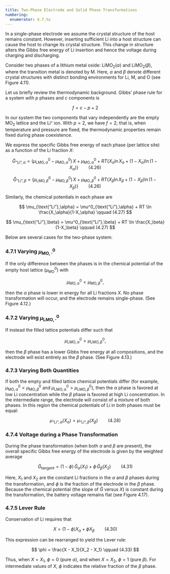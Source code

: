 ```yaml
---
title: Two-Phase Electrode and Solid Phase Transformations
numbering:
  enumerator: 4.7.%s
---
```


In a single-phase electrode we assume the crystal structure of the host remains constant. However, inserting sufficient Li into a host structure can cause the host to change its crystal structure. This change in structure alters the Gibbs free energy of Li insertion and hence the voltage during charging and discharging.

Consider two phases of a lithium metal oxide: $\text{LiMO}_2(\alpha)$ and $\text{LiMO}_2(\beta)$, where the transition metal is denoted by $\text{M}$. Here, $\alpha$ and $\beta$ denote different crystal structures with distinct bonding environments for Li, M, and O (see Figure 4.11).

Let us briefly review the thermodynamic background. Gibbs’ phase rule for a system with $p$ phases and $c$ components is

$$
f = c - p + 2
$$

In our system the two components that vary independently are the empty $\text{MO}_2$ lattice and the Li⁺ ion. With $p = 2$, we have $f = 2$; that is, when temperature and pressure are fixed, the thermodynamic properties remain fixed during phase coexistence.

We express the specific Gibbs free energy of each phase (per lattice site) as a function of the Li fraction $X$:

$$
\bar{G}_{\text{“Li”},\alpha} = (\mu^0_{\text{LMO},\alpha} - \mu^0_{\text{MO},\alpha})\,X + \mu^0_{\text{MO},\alpha} + RT \{ X_\alpha \ln X_\alpha + (1-X_\alpha) \ln (1-X_\alpha) \} \qquad (4.26)
$$

$$
\bar{G}_{\text{“Li”},\beta} = (\mu^0_{\text{LMO},\beta} - \mu^0_{\text{MO},\beta})\,X + \mu^0_{\text{MO},\beta} + RT \{ X_\beta \ln X_\beta + (1-X_\beta) \ln (1-X_\beta) \} \qquad (4.26)
$$

Similarly, the chemical potentials in each phase are

$$
\mu_{\text{“Li”},\alpha} = \mu^0_{\text{“Li”},\alpha} + RT \ln \frac{X_\alpha}{1-X_\alpha} \qquad (4.27)
$$

$$
\mu_{\text{“Li”},\beta} = \mu^0_{\text{“Li”},\beta} + RT \ln \frac{X_\beta}{1-X_\beta} \qquad (4.27)
$$

Below are several cases for the two-phase system:

### 4.7.1 Varying $\mu^0_{\text{MO},\cdot}$

If the only difference between the phases is in the chemical potential of the empty host lattice ($\mu^0_{\text{MO}}$) with

$$
\mu^0_{\text{MO},\alpha} < \mu^0_{\text{MO},\beta},
$$

then the $\alpha$ phase is lower in energy for all Li fractions $X$. No phase transformation will occur, and the electrode remains single-phase. (See Figure 4.12.)

### 4.7.2 Varying $\mu^0_{\text{LMO},\cdot}$

If instead the filled lattice potentials differ such that

$$
\mu^0_{\text{LMO},\alpha} > \mu^0_{\text{LMO},\beta},
$$

then the $\beta$ phase has a lower Gibbs free energy at all compositions, and the electrode will exist entirely as the $\beta$ phase. (See Figure 4.13.)

### 4.7.3 Varying Both Quantities

If both the empty and filled lattice chemical potentials differ (for example, $\mu^0_{\text{MO},\alpha} < \mu^0_{\text{MO},\beta}$ and $\mu^0_{\text{LMO},\alpha} > \mu^0_{\text{LMO},\beta}$), then the $\alpha$ phase is favored at low Li concentration while the $\beta$ phase is favored at high Li concentration. In the intermediate range, the electrode will consist of a mixture of both phases. In this region the chemical potentials of Li in both phases must be equal:

$$
\mu_{\text{“Li”},\alpha}(X_\alpha) = \mu_{\text{“Li”},\beta}(X_\beta) \qquad (4.28)
$$

### 4.7.4 Voltage during a Phase Transformation

During the phase transformation (when both $\alpha$ and $\beta$ are present), the overall specific Gibbs free energy of the electrode is given by the weighted average

$$
\bar{G}_{\text{tangent}} = (1-\phi)\,\bar{G}_\alpha(X_1) + \phi\,\bar{G}_\beta(X_2) \qquad (4.31)
$$

Here, $X_1$ and $X_2$ are the constant Li fractions in the $\alpha$ and $\beta$ phases during the transformation, and $\phi$ is the fraction of the electrode in the $\beta$ phase. Because the chemical potential (the slope of $\bar{G}$ versus $X$) is constant during the transformation, the battery voltage remains flat (see Figure 4.17).

### 4.7.5 Lever Rule

Conservation of Li requires that

$$
X = (1-\phi)X_\alpha + \phi X_\beta \qquad (4.30)
$$

This expression can be rearranged to yield the Lever rule:

$$
\phi = \frac{X - X_1}{X_2 - X_1} \qquad (4.33)
$$

Thus, when $X = X_1$, $\phi = 0$ (pure $\alpha$), and when $X = X_2$, $\phi = 1$ (pure $\beta$). For intermediate values of $X$, $\phi$ indicates the relative fraction of the $\beta$ phase.
